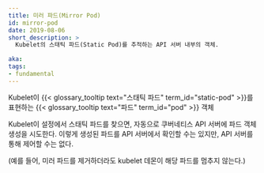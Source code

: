 ```yaml
---
title: 미러 파드(Mirror Pod)
id: mirror-pod
date: 2019-08-06
short_description: >
  Kubelet의 스태틱 파드(Static Pod)를 추적하는 API 서버 내부의 객체.

aka:
tags:
- fundamental
---
```

  Kubelet이 {{< glossary_tooltip text="스태틱 파드" term_id="static-pod" >}}를
  표현하는 {{< glossary_tooltip text="파드" term_id="pod" >}} 객체

<!--more-->
Kubelet이 설정에서 스태틱 파드를 찾으면, 자동으로 쿠버네티스
API 서버에 파드 객체 생성을 시도한다. 이렇게 생성된 파드를
API 서버에서 확인할 수는 있지만, API 서버를 통해 제어할 수는 없다.

(예를 들어, 미러 파드를 제거하더라도 kubelet 데몬이 해당 파드를 멈추지 않는다.)
